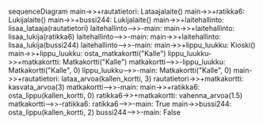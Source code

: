 sequenceDiagram
    main->>+rautatietori: Lataajalaite()
    main->>+ratikka6: Lukijalaite()
    main->>+bussi244: Lukijalaite()
    main->>+laitehallinto: lisaa_lataaja(rautatietori)
    laitehallinto-->>-main: 
    main->>+laitehallinto: lisaa_lukija(ratikka6)
    laitehallinto-->>-main: 
    main->>+laitehallinto: lisaa_lukija(bussi244)
    laitehallinto-->>-main: 
    main->>+lippu_luukku: Kioski()
    main->>+lippu_luukku: osta_matkakortti("Kalle")
    lippu_luukku->>+matkakortti: Matkakortti("Kalle")
    matkakortti-->>-lippu_luukku: Matkakortti("Kalle", 0)
    lippu_luukku-->>-main: Matkakortti("Kalle", 0)
    main->>+rautatietori: lataa_arvoa(kallen_kortti, 3)
    rautatietori->>+matkakortti: kasvata_arvoa(3)
    matkakortti-->>-main: 
    main->>+ratikka6: osta_lippu(kallen_kortti, 0)
    ratikka6->>+matkakortti: vahenna_arvoa(1.5)
    matkakortti-->>-ratikka6: 
    ratikka6-->>-main: True
    main->>bussi244: osta_lippu(kallen_kortti, 2)
    bussi244-->>-main: False